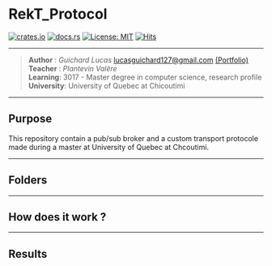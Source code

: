 # RekT_Protocol

[![crates.io](https://img.shields.io/crates/v/rekt_lib.svg)](https://crates.io/crates/rekt_lib)
[![docs.rs](https://github.com/GuicLuca/RekT_Protocole/actions/workflows/BuildAndTestOnPush.yml/badge.svg)](https://github.com/GuicLuca/RekT_Protocole/actions/workflows/BuildAndTestOnPush.yml)
[![License: MIT](https://img.shields.io/badge/License-MIT-yellow.svg)](https://opensource.org/licenses/MIT)
[![Hits](https://hits.seeyoufarm.com/api/count/incr/badge.svg?url=https%3A%2F%2Fgithub.com%2FGuicLuca%2FRekT_Protocole&count_bg=%2379C83D&title_bg=%23555555&icon=rust.svg&icon_color=%23E7E7E7&title=hits&edge_flat=false)](https://hits.seeyoufarm.com)
****

> **Author** : *Guichard Lucas* <lucasguichard127@gmail.com> [(Portfolio)](https://konekan.fr) <br>
> **Teacher** : *Plantevin Valère*<br>
> **Learning**: 3017 - Master degree in computer science, research profile<br>
> **University**: University of Quebec at Chicoutimi

---

## Purpose
This repository contain a pub/sub broker and a custom transport protocole made during a master at University of Quebec at Chcoutimi.  


---

## Folders

---

## How does it work ?

---

## Results
